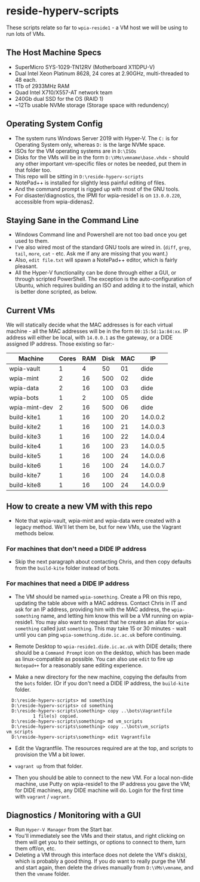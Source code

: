 # reside-hyperv-scripts

These scripts relate so far to `wpia-reside1` - a VM host we will be using
to run lots of VMs.

## The Host Machine Specs

* SuperMicro SYS-1029-TN12RV (Motherboard X11DPU-V)
* Dual Intel Xeon Platinum 8628, 24 cores at 2.90GHz, multi-threaded to 48 each.
* 1Tb of 2933MHz RAM
* Quad Intel X710/X557-AT network team
* 240Gb dual SSD for the OS (RAID 1)
* ~12Tb usable NVMe storage (Storage space with redundency)

## Operating System Config

* The system runs Windows Server 2019 with Hyper-V. The `C:` is for Operating System
only, whereas `D:` is the large NVMe space. 
* ISOs for the VM operating systems are in `D:\ISOs`
* Disks for the VMs will be in the form `D:\VMs\vmname\base.vhdx` - should any other
important vm-specific files or notes be needed, put them in that folder too.
* This repo will be sitting in `D:\reside-hyperv-scripts`
* NotePad++ is installed for slightly less painful editing of files. 
* And the command prompt is rigged up with most of the GNU tools.
* For disaster/diagnostics, the IPMI for wpia-reside1 is on `13.0.0.220`, accessible
from wpia-didenas2.

## Staying Sane in the Command Line

* Windows Command line and Powershell are not too bad once you get used to them.
* I've also wired most of the standard GNU tools are wired in. (`diff`, `grep`, 
`tail`, `more`, `cat` - etc. Ask me if any are missing that you want.)
* Also, `edit file.txt` will spawn a NotePad++ editor, which is fairly pleasant.
* All the Hyper-V functionality can be done through either a GUI, or through scripted
PowerShell. The exception is the auto-configuration of Ubuntu, which requires building an ISO
and adding it to the install, which is better done scripted, as below.

## Current VMs

We will statically decide what the MAC addresses is for each virtual machine - all
the MAC addresses will be in the form `00:15:5d:1a:84:xx`. IP address will either be
local, with `14.0.0.1` as the gateway, or a DIDE assigned IP address. Those existing so far:-

| Machine       | Cores | RAM | Disk | MAC |     IP   |
|---------------|-------|-----|------|-----|----------|
| wpia-vault    |   1   |  4  |  50  |  01 |   dide   |
| wpia-mint     |   2   | 16  | 500  |  02 |   dide   |
| wpia-data     |   2   | 16  | 100  |  03 |   dide   |
| wpia-bots     |   1   |  2  | 100  |  05 |   dide   |
| wpia-mint-dev |   2   | 16  | 500  |  06 |   dide   |
| build-kite1   |   1   | 16  | 100  |  20 | 14.0.0.2 |
| build-kite2   |   1   | 16  | 100  |  21 | 14.0.0.3 |
| build-kite3   |   1   | 16  | 100  |  22 | 14.0.0.4 |
| build-kite4   |   1   | 16  | 100  |  23 | 14.0.0.5 |
| build-kite5   |   1   | 16  | 100  |  24 | 14.0.0.6 |
| build-kite6   |   1   | 16  | 100  |  24 | 14.0.0.7 |
| build-kite7   |   1   | 16  | 100  |  24 | 14.0.0.8 |
| build-kite8   |   1   | 16  | 100  |  24 | 14.0.0.9 |

## How to create a new VM with this repo

* Note that wpia-vault, wpia-mint and wpia-data were created with a legacy method.
  We'll let them be, but for new VMs, use the Vagrant methods below.
  
### For machines that don't need a DIDE IP address

* Skip the next paragraph about contacting Chris, and then copy defaults
  from the `build-kite` folder instead of bots.
  
### For machines that need a DIDE IP address

* The VM  should be named `wpia-something`. Create a PR on this repo, updating
  the table above with a MAC address. Contact Chris in IT and ask for an IP address,
  providing him with the MAC address, the `wpia-something` name, and letting him 
  know this will be a VM running on wpia-reside1. You may also want to request that
  he creates an alias for `wpia-something` called just `something`. This may take
  15 or 30 minutes - wait until you can ping `wpia-something.dide.ic.ac.uk` before
  continuing.
  
* Remote Desktop to `wpia-reside1.dide.ic.ac.uk` with DIDE details; there should be
  a `Command Prompt` icon on the desktop, which has been made as linux-compatible
  as possible. You can also use `edit` to fire up `Notepad++` for a reasonably 
  sane editing experience.
  
* Make a new directory for the new machine, copying the defaults from the `bots`
  folder. (Or if you don't need a DIDE IP address, the `build-kite` folder.
  
```
  D:\reside-hyperv-scripts> md something
  D:\reside-hyperv-scripts> cd something
  D:\reside-hyperv-scripts\something> copy ..\bots\Vagrantfile
          1 file(s) copied.
  D:\reside-hyperv-scripts\something> md vm_scripts
  D:\reside-hyperv-scripts\something> copy ..\bots\vm_scripts vm_scripts
  D:\reside-hyperv-scripts\something> edit Vagrantfile
```

* Edit the Vagrantfile. The resources required are at the top, and scripts to
  provision the VM a bit lower.
  
* `vagrant up` from that folder. 
 
* Then you should be able to connect to the new VM. For a local non-dide machine, use
Putty on wpia-reside1 to the IP address you gave the VM; for DIDE machines, any DIDE 
machine will do. Login for the first time with `vagrant` / `vagrant`. 

## Diagnostics / Monitoring with a GUI

* Run `Hyper-V Manager` from the Start bar.
* You'll immediately see the VMs and their status, and right clicking on them
will get you to their settings, or options to connect to them, turn them off/on, etc.
* Deleting a VM through this interface does not delete the VM's disk(s), which is 
probably a good thing. If you do want to really purge the VM and start again, then
delete the drives manually from `D:\VMs\vmname`, and then the `vmname` folder.
